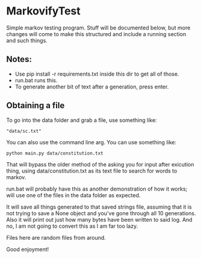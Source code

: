 # MarkovifyTest
Simple markov testing program. Stuff will be documented below, but more changes will come to make this structured and include a running section and such things.

## Notes:
* Use pip install -r requirements.txt inside this dir to get all of those.
* run.bat runs this.
* To generate another bit of text after a generation, press enter.

## Obtaining a file
To go into the data folder and grab a file, use something like:
```
"data/sc.txt"
```

You can also use the command line arg. You can use something like:
```
python main.py data/constitution.txt
```
That will bypass the older method of the asking you for input after exicution thing, using data/constitution.txt as its text file to search for words to markov.

run.bat will probably have this as another demonstration of how it works; will use one of the files in the data folder as expected.

It will save all things generated to that saved strings file, assuming that it is not trying to save a None object and you've gone through all 10 generations. Also it will print out just how many bytes have been written to said log. And no, I am not going to convert this as I am far too lazy.


Files here are random files from around.

Good enjoyment!
